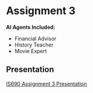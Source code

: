 # Assignment 3

<b>AI Agents Included:</b>
- Financial Advisor
- History Teacher
- Movie Expert

## Presentation
[IS690 Assignment 3 Presentation](https://youtu.be/oj3g2GIenFM)
